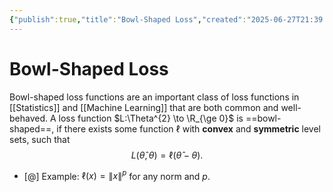 ```yaml
---
{"publish":true,"title":"Bowl-Shaped Loss","created":"2025-06-27T21:39:32","modified":"2025-07-27T19:33:45","cssclasses":"","state":"done","sup":["[[Machine Learning]]","[[Statistics]]"],"aliases":null,"type":"note"}
---
```



# Bowl-Shaped Loss

Bowl-shaped loss functions are an important class of loss functions in [[Statistics]] and [[Machine Learning]] that are both common and well-behaved.
A loss function $L:\Theta^{2} \to \R_{\ge 0}$ is ==bowl-shaped==, if there exists some function $\ell$ with **convex** and **symmetric** level sets, such that
$$
L(\hat{\theta},\theta ) = \ell(\hat{\theta}-\theta).
$$
- [@] Example: $\ell(x)=\|x\|^{p}$ for any norm and $p$.
